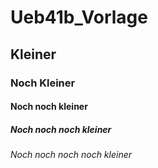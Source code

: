 # Ueb41b_Vorlage

## Kleiner

### Noch Kleiner

#### Noch noch kleiner

##### Noch noch noch kleiner

###### Noch noch noch noch kleiner
